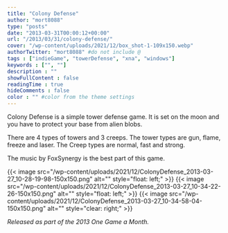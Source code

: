 ```yaml
---
title: "Colony Defense"
author: "mort8088"
type: "posts"
date: "2013-03-31T00:00:12+00:00"
url: "/2013/03/31/colony-defense/"
cover: "/wp-content/uploads/2021/12/box_shot-1-109x150.webp"
authorTwitter: "mort8088" #do not include @
tags : ["indieGame", "towerDefense", "xna", "windows"]
keywords : ["", ""]
description : ""
showFullContent : false
readingTime : true
hideComments : false
color : "" #color from the theme settings
---
```


Colony Defense is a simple tower defense game. It is set on the moon and you have to protect your base from alien blobs.

There are 4 types of towers and 3 creeps. The tower types are gun, flame, freeze and laser. The Creep types are normal, fast and strong.

The music by FoxSynergy is the best part of this game.

{{< image src="/wp-content/uploads/2021/12/ColonyDefense_2013-03-27_10-28-19-98-150x150.png" alt="" style="float: left;" >}}
{{< image src="/wp-content/uploads/2021/12/ColonyDefense_2013-03-27_10-34-22-26-150x150.png" alt="" style="float: left;" >}}
{{< image src="/wp-content/uploads/2021/12/ColonyDefense_2013-03-27_10-34-58-04-150x150.png" alt="" style="clear: right;" >}}

_Released as part of the 2013 One Game a Month._
